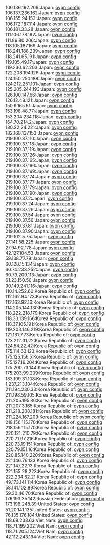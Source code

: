 106.136.192.209:Japan: [ovpn config](vpn/106_136_192_209.ovpn)  
106.137.236.162:Japan: [ovpn config](vpn/106_137_236_162.ovpn)  
106.155.94.153:Japan: [ovpn config](vpn/106_155_94_153.ovpn)  
106.172.187.114:Japan: [ovpn config](vpn/106_172_187_114.ovpn)  
106.181.33.28:Japan: [ovpn config](vpn/106_181_33_28.ovpn)  
111.106.178.192:Japan: [ovpn config](vpn/111_106_178_192.ovpn)  
111.89.80.206:Japan: [ovpn config](vpn/111_89_80_206.ovpn)  
118.105.187.169:Japan: [ovpn config](vpn/118_105_187_169.ovpn)  
118.241.188.239:Japan: [ovpn config](vpn/118_241_188_239.ovpn)  
118.241.65.191:Japan: [ovpn config](vpn/118_241_65_191.ovpn)  
119.105.49.17:Japan: [ovpn config](vpn/119_105_49_17.ovpn)  
119.230.62.203:Japan: [ovpn config](vpn/119_230_62_203.ovpn)  
122.208.194.126:Japan: [ovpn config](vpn/122_208_194_126.ovpn)  
124.150.250.188:Japan: [ovpn config](vpn/124_150_250_188.ovpn)  
124.212.251.101:Japan: [ovpn config](vpn/124_212_251_101.ovpn)  
125.205.244.193:Japan: [ovpn config](vpn/125_205_244_193.ovpn)  
126.100.147.66:Japan: [ovpn config](vpn/126_100_147_66.ovpn)  
126.12.48.121:Japan: [ovpn config](vpn/126_12_48_121.ovpn)  
150.9.165.61:Japan: [ovpn config](vpn/150_9_165_61.ovpn)  
153.198.48.77:Japan: [ovpn config](vpn/153_198_48_77.ovpn)  
153.204.234.118:Japan: [ovpn config](vpn/153_204_234_118.ovpn)  
164.70.214.2:Japan: [ovpn config](vpn/164_70_214_2.ovpn)  
180.22.24.221:Japan: [ovpn config](vpn/180_22_24_221.ovpn)  
182.168.137.153:Japan: [ovpn config](vpn/182_168_137_153.ovpn)  
219.100.37.110:Japan: [ovpn config](vpn/219_100_37_110.ovpn)  
219.100.37.118:Japan: [ovpn config](vpn/219_100_37_118.ovpn)  
219.100.37.119:Japan: [ovpn config](vpn/219_100_37_119.ovpn)  
219.100.37.126:Japan: [ovpn config](vpn/219_100_37_126.ovpn)  
219.100.37.165:Japan: [ovpn config](vpn/219_100_37_165.ovpn)  
219.100.37.166:Japan: [ovpn config](vpn/219_100_37_166.ovpn)  
219.100.37.169:Japan: [ovpn config](vpn/219_100_37_169.ovpn)  
219.100.37.174:Japan: [ovpn config](vpn/219_100_37_174.ovpn)  
219.100.37.177:Japan: [ovpn config](vpn/219_100_37_177.ovpn)  
219.100.37.179:Japan: [ovpn config](vpn/219_100_37_179.ovpn)  
219.100.37.190:Japan: [ovpn config](vpn/219_100_37_190.ovpn)  
219.100.37.2:Japan: [ovpn config](vpn/219_100_37_2.ovpn)  
219.100.37.24:Japan: [ovpn config](vpn/219_100_37_24.ovpn)  
219.100.37.29:Japan: [ovpn config](vpn/219_100_37_29.ovpn)  
219.100.37.54:Japan: [ovpn config](vpn/219_100_37_54.ovpn)  
219.100.37.56:Japan: [ovpn config](vpn/219_100_37_56.ovpn)  
219.100.37.81:Japan: [ovpn config](vpn/219_100_37_81.ovpn)  
219.100.37.90:Japan: [ovpn config](vpn/219_100_37_90.ovpn)  
219.102.5.75:Japan: [ovpn config](vpn/219_102_5_75.ovpn)  
27.141.58.225:Japan: [ovpn config](vpn/27_141_58_225.ovpn)  
27.94.92.178:Japan: [ovpn config](vpn/27_94_92_178.ovpn)  
42.127.104.53:Japan: [ovpn config](vpn/42_127_104_53.ovpn)  
59.138.77.79:Japan: [ovpn config](vpn/59_138_77_79.ovpn)  
60.128.15.134:Japan: [ovpn config](vpn/60_128_15_134.ovpn)  
60.74.233.252:Japan: [ovpn config](vpn/60_74_233_252.ovpn)  
60.79.209.113:Japan: [ovpn config](vpn/60_79_209_113.ovpn)  
61.23.150.50:Japan: [ovpn config](vpn/61_23_150_50.ovpn)  
90.149.241.116:Japan: [ovpn config](vpn/90_149_241_116.ovpn)  
110.14.252.60:Korea Republic of: [ovpn config](vpn/110_14_252_60.ovpn)  
112.162.94.173:Korea Republic of: [ovpn config](vpn/112_162_94_173.ovpn)  
112.163.92.16:Korea Republic of: [ovpn config](vpn/112_163_92_16.ovpn)  
114.205.144.130:Korea Republic of: [ovpn config](vpn/114_205_144_130.ovpn)  
118.222.218.179:Korea Republic of: [ovpn config](vpn/118_222_218_179.ovpn)  
118.33.139.166:Korea Republic of: [ovpn config](vpn/118_33_139_166.ovpn)  
118.37.105.191:Korea Republic of: [ovpn config](vpn/118_37_105_191.ovpn)  
119.203.146.219:Korea Republic of: [ovpn config](vpn/119_203_146_219.ovpn)  
121.181.7.73:Korea Republic of: [ovpn config](vpn/121_181_7_73.ovpn)  
123.212.31.22:Korea Republic of: [ovpn config](vpn/123_212_31_22.ovpn)  
124.54.22.42:Korea Republic of: [ovpn config](vpn/124_54_22_42.ovpn)  
175.114.63.123:Korea Republic of: [ovpn config](vpn/175_114_63_123.ovpn)  
175.125.156.5:Korea Republic of: [ovpn config](vpn/175_125_156_5.ovpn)  
175.127.16.204:Korea Republic of: [ovpn config](vpn/175_127_16_204.ovpn)  
175.200.73.144:Korea Republic of: [ovpn config](vpn/175_200_73_144.ovpn)  
175.203.99.209:Korea Republic of: [ovpn config](vpn/175_203_99_209.ovpn)  
183.109.31.108:Korea Republic of: [ovpn config](vpn/183_109_31_108.ovpn)  
1.237.213.104:Korea Republic of: [ovpn config](vpn/1_237_213_104.ovpn)  
211.194.230.33:Korea Republic of: [ovpn config](vpn/211_194_230_33.ovpn)  
211.198.59.105:Korea Republic of: [ovpn config](vpn/211_198_59_105.ovpn)  
211.205.195.86:Korea Republic of: [ovpn config](vpn/211_205_195_86.ovpn)  
211.207.3.165:Korea Republic of: [ovpn config](vpn/211_207_3_165.ovpn)  
211.218.208.181:Korea Republic of: [ovpn config](vpn/211_218_208_181.ovpn)  
211.224.167.209:Korea Republic of: [ovpn config](vpn/211_224_167_209.ovpn)  
218.156.115.170:Korea Republic of: [ovpn config](vpn/218_156_115_170.ovpn)  
218.156.115.170:Korea Republic of: [ovpn config](vpn/218_156_115_170.ovpn)  
220.121.210.79:Korea Republic of: [ovpn config](vpn/220_121_210_79.ovpn)  
220.71.97.216:Korea Republic of: [ovpn config](vpn/220_71_97_216.ovpn)  
220.73.19.151:Korea Republic of: [ovpn config](vpn/220_73_19_151.ovpn)  
220.79.151.16:Korea Republic of: [ovpn config](vpn/220_79_151_16.ovpn)  
220.85.140.220:Korea Republic of: [ovpn config](vpn/220_85_140_220.ovpn)  
221.146.76.133:Korea Republic of: [ovpn config](vpn/221_146_76_133.ovpn)  
221.147.22.13:Korea Republic of: [ovpn config](vpn/221_147_22_13.ovpn)  
221.155.28.223:Korea Republic of: [ovpn config](vpn/221_155_28_223.ovpn)  
222.234.62.21:Korea Republic of: [ovpn config](vpn/222_234_62_21.ovpn)  
49.173.141.114:Korea Republic of: [ovpn config](vpn/49_173_141_114.ovpn)  
58.141.102.89:Korea Republic of: [ovpn config](vpn/58_141_102_89.ovpn)  
59.30.46.70:Korea Republic of: [ovpn config](vpn/59_30_46_70.ovpn)  
176.193.35.142:Russian Federation: [ovpn config](vpn/176_193_35_142.ovpn)  
173.198.248.39:United States: [ovpn config](vpn/173_198_248_39.ovpn)  
51.20.141.135:United States: [ovpn config](vpn/51_20_141_135.ovpn)  
76.135.176.184:United States: [ovpn config](vpn/76_135_176_184.ovpn)  
118.68.238.63:Viet Nam: [ovpn config](vpn/118_68_238_63.ovpn)  
118.71.199.202:Viet Nam: [ovpn config](vpn/118_71_199_202.ovpn)  
118.71.205.124:Viet Nam: [ovpn config](vpn/118_71_205_124.ovpn)  
42.112.243.194:Viet Nam: [ovpn config](vpn/42_112_243_194.ovpn)  
